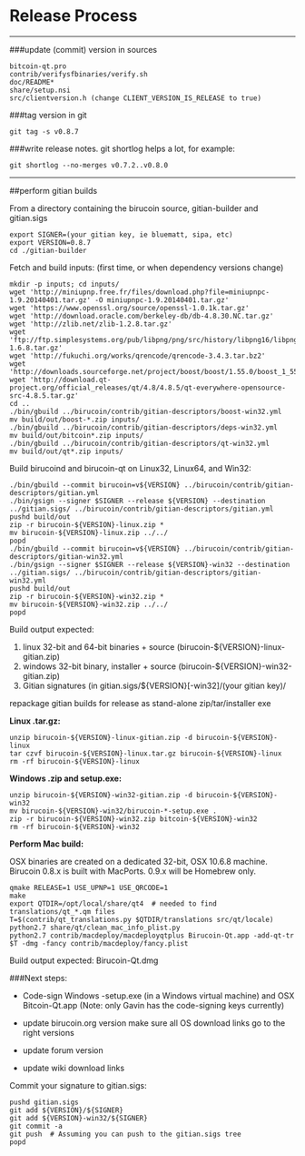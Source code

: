 Release Process
====================

* * *

###update (commit) version in sources


	bitcoin-qt.pro
	contrib/verifysfbinaries/verify.sh
	doc/README*
	share/setup.nsi
	src/clientversion.h (change CLIENT_VERSION_IS_RELEASE to true)

###tag version in git

	git tag -s v0.8.7

###write release notes. git shortlog helps a lot, for example:

	git shortlog --no-merges v0.7.2..v0.8.0

* * *

##perform gitian builds

 From a directory containing the birucoin source, gitian-builder and gitian.sigs
  
	export SIGNER=(your gitian key, ie bluematt, sipa, etc)
	export VERSION=0.8.7
	cd ./gitian-builder

 Fetch and build inputs: (first time, or when dependency versions change)

	mkdir -p inputs; cd inputs/
	wget 'http://miniupnp.free.fr/files/download.php?file=miniupnpc-1.9.20140401.tar.gz' -O miniupnpc-1.9.20140401.tar.gz'
	wget 'https://www.openssl.org/source/openssl-1.0.1k.tar.gz'
	wget 'http://download.oracle.com/berkeley-db/db-4.8.30.NC.tar.gz'
	wget 'http://zlib.net/zlib-1.2.8.tar.gz'
	wget 'ftp://ftp.simplesystems.org/pub/libpng/png/src/history/libpng16/libpng-1.6.8.tar.gz'
	wget 'http://fukuchi.org/works/qrencode/qrencode-3.4.3.tar.bz2'
	wget 'http://downloads.sourceforge.net/project/boost/boost/1.55.0/boost_1_55_0.tar.bz2'
	wget 'http://download.qt-project.org/official_releases/qt/4.8/4.8.5/qt-everywhere-opensource-src-4.8.5.tar.gz'
	cd ..
	./bin/gbuild ../birucoin/contrib/gitian-descriptors/boost-win32.yml
	mv build/out/boost-*.zip inputs/
	./bin/gbuild ../birucoin/contrib/gitian-descriptors/deps-win32.yml
	mv build/out/bitcoin*.zip inputs/
	./bin/gbuild ../birucoin/contrib/gitian-descriptors/qt-win32.yml
	mv build/out/qt*.zip inputs/

 Build birucoind and birucoin-qt on Linux32, Linux64, and Win32:
  
	./bin/gbuild --commit birucoin=v${VERSION} ../birucoin/contrib/gitian-descriptors/gitian.yml
	./bin/gsign --signer $SIGNER --release ${VERSION} --destination ../gitian.sigs/ ../birucoin/contrib/gitian-descriptors/gitian.yml
	pushd build/out
	zip -r birucoin-${VERSION}-linux.zip *
	mv birucoin-${VERSION}-linux.zip ../../
	popd
	./bin/gbuild --commit birucoin=v${VERSION} ../birucoin/contrib/gitian-descriptors/gitian-win32.yml
	./bin/gsign --signer $SIGNER --release ${VERSION}-win32 --destination ../gitian.sigs/ ../birucoin/contrib/gitian-descriptors/gitian-win32.yml
	pushd build/out
	zip -r birucoin-${VERSION}-win32.zip *
	mv birucoin-${VERSION}-win32.zip ../../
	popd

  Build output expected:

  1. linux 32-bit and 64-bit binaries + source (birucoin-${VERSION}-linux-gitian.zip)
  2. windows 32-bit binary, installer + source (birucoin-${VERSION}-win32-gitian.zip)
  3. Gitian signatures (in gitian.sigs/${VERSION}[-win32]/(your gitian key)/

repackage gitian builds for release as stand-alone zip/tar/installer exe

**Linux .tar.gz:**

	unzip birucoin-${VERSION}-linux-gitian.zip -d birucoin-${VERSION}-linux
	tar czvf birucoin-${VERSION}-linux.tar.gz birucoin-${VERSION}-linux
	rm -rf birucoin-${VERSION}-linux

**Windows .zip and setup.exe:**

	unzip birucoin-${VERSION}-win32-gitian.zip -d birucoin-${VERSION}-win32
	mv birucoin-${VERSION}-win32/birucoin-*-setup.exe .
	zip -r birucoin-${VERSION}-win32.zip bitcoin-${VERSION}-win32
	rm -rf birucoin-${VERSION}-win32

**Perform Mac build:**

  OSX binaries are created on a dedicated 32-bit, OSX 10.6.8 machine.
  Birucoin 0.8.x is built with MacPorts.  0.9.x will be Homebrew only.

	qmake RELEASE=1 USE_UPNP=1 USE_QRCODE=1
	make
	export QTDIR=/opt/local/share/qt4  # needed to find translations/qt_*.qm files
	T=$(contrib/qt_translations.py $QTDIR/translations src/qt/locale)
	python2.7 share/qt/clean_mac_info_plist.py
	python2.7 contrib/macdeploy/macdeployqtplus Birucoin-Qt.app -add-qt-tr $T -dmg -fancy contrib/macdeploy/fancy.plist

 Build output expected: Birucoin-Qt.dmg

###Next steps:

* Code-sign Windows -setup.exe (in a Windows virtual machine) and
  OSX Bitcoin-Qt.app (Note: only Gavin has the code-signing keys currently)

* update birucoin.org version
  make sure all OS download links go to the right versions

* update forum version

* update wiki download links

Commit your signature to gitian.sigs:

	pushd gitian.sigs
	git add ${VERSION}/${SIGNER}
	git add ${VERSION}-win32/${SIGNER}
	git commit -a
	git push  # Assuming you can push to the gitian.sigs tree
	popd

